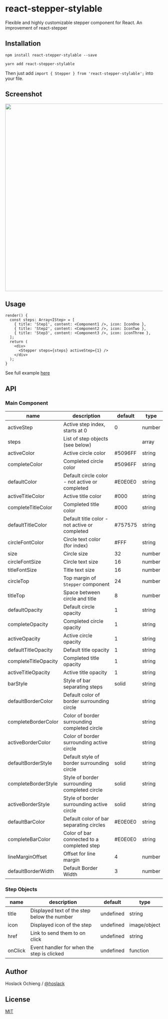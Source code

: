 # react-stepper-stylable

Flexible and highly customizable stepper component for React. An improvement of react-stepper

## Installation

```
npm install react-stepper-stylable --save
```

```
yarn add react-stepper-stylable
```

Then just add `import { Stepper } from 'react-stepper-stylable';` into your file.

## Screenshot

<img src="https://raw.githubusercontent.com/mu29/react-stepper/master/example/example.png" width="600" />

## Usage

```
render() {
  const steps: Array<IStep> = [
    { title: 'Step1', content: <Component1 />, icon: IconOne },
    { title: 'Step2', content: <Component2 />, icon: IconTwo },
    { title: 'Step3', content: <Component3 />, icon: iconThree },
  ];
  return (
    <div>
      <Stepper steps={steps} activeStep={1} />
    </div>
  );
}
```

See full example [here](https://github.com/hoslack/react-stepper-stylable/blob/master/example/example.tsx)

## API

### Main Component

| name                 | description                                    | default | type   |
| -------------------- | ---------------------------------------------- | ------- | ------ |
| activeStep           | Active step index, starts at 0                 | 0       | number |
| steps                | List of step objects (see below)               |         | array  |
| activeColor          | Active circle color                            | #5096FF | string |
| completeColor        | Completed circle color                         | #5096FF | string |
| defaultColor         | Default circle color - not active or completed | #E0E0E0 | string |
| activeTitleColor     | Active title color                             | #000    | string |
| completeTitleColor   | Completed title color                          | #000    | string |
| defaultTitleColor    | Default title color - not active or completed  | #757575 | string |
| circleFontColor      | Circle text color (for index)                  | #FFF    | string |
| size                 | Circle size                                    | 32      | number |
| circleFontSize       | Circle text size                               | 16      | number |
| titleFontSize        | Title text size                                | 16      | number |
| circleTop            | Top margin of `Stepper` component              | 24      | number |
| titleTop             | Space between circle and title                 | 8       | number |
| defaultOpacity       | Default circle opacity                         | 1       | string |
| completeOpacity      | Completed circle opacity                       | 1       | string |
| activeOpacity        | Active circle opacity                          | 1       | string |
| defaultTitleOpacity  | Default title opacity                          | 1       | string |
| completeTitleOpacity | Completed title opacity                        | 1       | string |
| activeTitleOpacity   | Active title opacity                           | 1       | string |
| barStyle             | Style of bar separating steps                  | solid   | string |
| defaultBorderColor   | Default color of border surrounding circle     |         | string |
| completeBorderColor  | Color of border surrounding completed circle   |         | string |
| activeBorderColor    | Color of border surrounding active circle      |         | string |
| defaultBorderStyle   | Default style of border surrounding circle     | solid   | string |
| completeBorderStyle  | Style of border surrounding completed circle   | solid   | string |
| activeBorderStyle    | Style of border surrounding active circle      | solid   | string |
| defaultBarColor      | Default color of bar separating circles        | #E0E0E0 | string |
| completeBarColor     | Color of bar connected to a completed step     | #E0E0E0 | string |
| lineMarginOffset     | Offset for line margin                         | 4       | number |
| defaultBorderWidth   | Default Border Width                           | 3       | number |

### Step Objects

| name    | description                                 | default   | type         |
| ------- | ------------------------------------------- | --------- | ------------ |
| title   | Displayed text of the step below the number | undefined | string       |
| icon    | Displayed icon of the step                  | undefined | image/object |
| href    | Link to send them to on click               | undefined | string       |
| onClick | Event handler for when the step is clicked  | undefined | function     |

## Author

Hoslack Ochieng / [@hoslack](https://twitter.com/hoslack)

## License

[MIT](./LICENSE)
